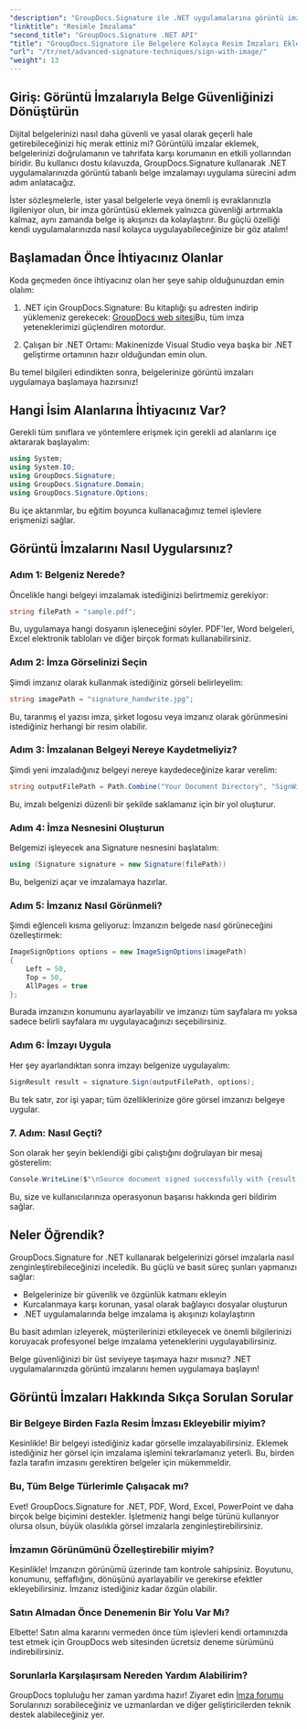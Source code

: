 ```yaml
---
"description": "GroupDocs.Signature ile .NET uygulamalarına görüntü imzaları ekleyerek belge güvenliğini nasıl artıracağınızı öğrenin. Kurcalamaya dayanıklı, yasal olarak bağlayıcı belgeler için basit entegrasyon."
"linktitle": "Resimle İmzalama"
"second_title": "GroupDocs.Signature .NET API"
"title": "GroupDocs.Signature ile Belgelere Kolayca Resim İmzaları Ekleyin"
"url": "/tr/net/advanced-signature-techniques/sign-with-image/"
"weight": 13
---
```


## Giriş: Görüntü İmzalarıyla Belge Güvenliğinizi Dönüştürün

Dijital belgelerinizi nasıl daha güvenli ve yasal olarak geçerli hale getirebileceğinizi hiç merak ettiniz mi? Görüntülü imzalar eklemek, belgelerinizi doğrulamanın ve tahrifata karşı korumanın en etkili yollarından biridir. Bu kullanıcı dostu kılavuzda, GroupDocs.Signature kullanarak .NET uygulamalarınızda görüntü tabanlı belge imzalamayı uygulama sürecini adım adım anlatacağız.

İster sözleşmelerle, ister yasal belgelerle veya önemli iş evraklarınızla ilgileniyor olun, bir imza görüntüsü eklemek yalnızca güvenliği artırmakla kalmaz, aynı zamanda belge iş akışınızı da kolaylaştırır. Bu güçlü özelliği kendi uygulamalarınızda nasıl kolayca uygulayabileceğinize bir göz atalım!

## Başlamadan Önce İhtiyacınız Olanlar

Koda geçmeden önce ihtiyacınız olan her şeye sahip olduğunuzdan emin olalım:

1. .NET için GroupDocs.Signature: Bu kitaplığı şu adresten indirip yüklemeniz gerekecek: [GroupDocs web sitesi](https://releases.groupdocs.com/signature/net/)Bu, tüm imza yeteneklerimizi güçlendiren motordur.

2. Çalışan bir .NET Ortamı: Makinenizde Visual Studio veya başka bir .NET geliştirme ortamının hazır olduğundan emin olun.

Bu temel bilgileri edindikten sonra, belgelerinize görüntü imzaları uygulamaya başlamaya hazırsınız!

## Hangi İsim Alanlarına İhtiyacınız Var?

Gerekli tüm sınıflara ve yöntemlere erişmek için gerekli ad alanlarını içe aktararak başlayalım:

```csharp
using System;
using System.IO;
using GroupDocs.Signature;
using GroupDocs.Signature.Domain;
using GroupDocs.Signature.Options;
```

Bu içe aktarımlar, bu eğitim boyunca kullanacağımız temel işlevlere erişmenizi sağlar.

## Görüntü İmzalarını Nasıl Uygularsınız?

### Adım 1: Belgeniz Nerede?

Öncelikle hangi belgeyi imzalamak istediğinizi belirtmemiz gerekiyor:

```csharp
string filePath = "sample.pdf";
```

Bu, uygulamaya hangi dosyanın işleneceğini söyler. PDF'ler, Word belgeleri, Excel elektronik tabloları ve diğer birçok formatı kullanabilirsiniz.

### Adım 2: İmza Görselinizi Seçin

Şimdi imzanız olarak kullanmak istediğiniz görseli belirleyelim:

```csharp
string imagePath = "signature_handwrite.jpg";
```

Bu, taranmış el yazısı imza, şirket logosu veya imzanız olarak görünmesini istediğiniz herhangi bir resim olabilir.

### Adım 3: İmzalanan Belgeyi Nereye Kaydetmeliyiz?

Şimdi yeni imzaladığınız belgeyi nereye kaydedeceğinize karar verelim:

```csharp
string outputFilePath = Path.Combine("Your Document Directory", "SignWithImage", fileName);
```

Bu, imzalı belgenizi düzenli bir şekilde saklamanız için bir yol oluşturur.

### Adım 4: İmza Nesnesini Oluşturun

Belgemizi işleyecek ana Signature nesnesini başlatalım:

```csharp
using (Signature signature = new Signature(filePath))
```

Bu, belgenizi açar ve imzalamaya hazırlar.

### Adım 5: İmzanız Nasıl Görünmeli?

Şimdi eğlenceli kısma geliyoruz: İmzanızın belgede nasıl görüneceğini özelleştirmek:

```csharp
ImageSignOptions options = new ImageSignOptions(imagePath)
{
    Left = 50,
    Top = 50,
    AllPages = true
};
```

Burada imzanızın konumunu ayarlayabilir ve imzanızı tüm sayfalara mı yoksa sadece belirli sayfalara mı uygulayacağınızı seçebilirsiniz.

### Adım 6: İmzayı Uygula

Her şey ayarlandıktan sonra imzayı belgenize uygulayalım:

```csharp
SignResult result = signature.Sign(outputFilePath, options);
```

Bu tek satır, zor işi yapar; tüm özelliklerinize göre görsel imzanızı belgeye uygular.

### 7. Adım: Nasıl Geçti?

Son olarak her şeyin beklendiği gibi çalıştığını doğrulayan bir mesaj gösterelim:

```csharp
Console.WriteLine($"\nSource document signed successfully with {result.Succeeded.Count} signature(s).\nFile saved at {outputFilePath}.");
```

Bu, size ve kullanıcılarınıza operasyonun başarısı hakkında geri bildirim sağlar.

## Neler Öğrendik?

GroupDocs.Signature for .NET kullanarak belgelerinizi görsel imzalarla nasıl zenginleştirebileceğinizi inceledik. Bu güçlü ve basit süreç şunları yapmanızı sağlar:

- Belgelerinize bir güvenlik ve özgünlük katmanı ekleyin
- Kurcalanmaya karşı korunan, yasal olarak bağlayıcı dosyalar oluşturun
- .NET uygulamalarında belge imzalama iş akışınızı kolaylaştırın

Bu basit adımları izleyerek, müşterilerinizi etkileyecek ve önemli bilgilerinizi koruyacak profesyonel belge imzalama yeteneklerini uygulayabilirsiniz.

Belge güvenliğinizi bir üst seviyeye taşımaya hazır mısınız? .NET uygulamalarınızda görüntü imzalarını hemen uygulamaya başlayın!

## Görüntü İmzaları Hakkında Sıkça Sorulan Sorular

### Bir Belgeye Birden Fazla Resim İmzası Ekleyebilir miyim?

Kesinlikle! Bir belgeyi istediğiniz kadar görselle imzalayabilirsiniz. Eklemek istediğiniz her görsel için imzalama işlemini tekrarlamanız yeterli. Bu, birden fazla tarafın imzasını gerektiren belgeler için mükemmeldir.

### Bu, Tüm Belge Türlerimle Çalışacak mı?

Evet! GroupDocs.Signature for .NET, PDF, Word, Excel, PowerPoint ve daha birçok belge biçimini destekler. İşletmeniz hangi belge türünü kullanıyor olursa olsun, büyük olasılıkla görsel imzalarla zenginleştirebilirsiniz.

### İmzamın Görünümünü Özelleştirebilir miyim?

Kesinlikle! İmzanızın görünümü üzerinde tam kontrole sahipsiniz. Boyutunu, konumunu, şeffaflığını, dönüşünü ayarlayabilir ve gerekirse efektler ekleyebilirsiniz. İmzanız istediğiniz kadar özgün olabilir.

### Satın Almadan Önce Denemenin Bir Yolu Var Mı?

Elbette! Satın alma kararını vermeden önce tüm işlevleri kendi ortamınızda test etmek için GroupDocs web sitesinden ücretsiz deneme sürümünü indirebilirsiniz.

### Sorunlarla Karşılaşırsam Nereden Yardım Alabilirim?

GroupDocs topluluğu her zaman yardıma hazır! Ziyaret edin [İmza forumu](https://forum.groupdocs.com/c/signature/13) Sorularınızı sorabileceğiniz ve uzmanlardan ve diğer geliştiricilerden teknik destek alabileceğiniz yer.